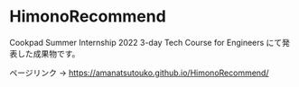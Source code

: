 # HimonoRecommend
Cookpad Summer Internship 2022 3-day Tech Course for Engineers にて発表した成果物です。

ページリンク → https://amanatsutouko.github.io/HimonoRecommend/
